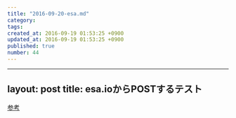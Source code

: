 ```yaml
---
title: "2016-09-20-esa.md"
category: 
tags: 
created_at: 2016-09-19 01:53:25 +0900
updated_at: 2016-09-19 01:53:25 +0900
published: true
number: 44
---
```


---
layout: post
title: esa.ioからPOSTするテスト
---

[参考](https://docs.esa.io/posts/176)
